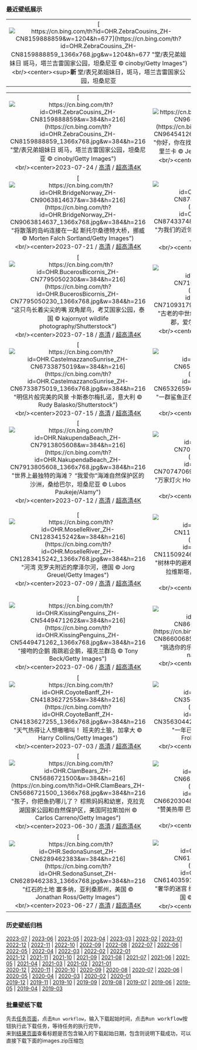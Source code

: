 ### 最近壁纸展示
||
|:---:|
|[![https://cn.bing.com/th?id=OHR.ZebraCousins_ZH-CN8159888859&w=1204&h=677](https://cn.bing.com/th?id=OHR.ZebraCousins_ZH-CN8159888859_1366x768.jpg&w=1204&h=677 "堂/表兄弟姐妹日&#10;斑马，塔兰吉雷国家公园，坦桑尼亚&#10;© cinoby/Getty Images")](https://cn.bing.com/search?q=%e6%96%91%e9%a9%ac&form=hpcapt&mkt=zh-cn&filters=HpDate:"20230723_1600")<br/><center><sup>**新**</sup>&nbsp;堂/表兄弟姐妹日，斑马，塔兰吉雷国家公园，坦桑尼亚<center/>|

||||
|:---:|:---:|:---:|
|[![https://cn.bing.com/th?id=OHR.ZebraCousins_ZH-CN8159888859&w=384&h=216](https://cn.bing.com/th?id=OHR.ZebraCousins_ZH-CN8159888859_1366x768.jpg&w=384&h=216 "堂/表兄弟姐妹日&#10;斑马，塔兰吉雷国家公园，坦桑尼亚&#10;© cinoby/Getty Images")](https://cn.bing.com/search?q=%e6%96%91%e9%a9%ac&form=hpcapt&mkt=zh-cn&filters=HpDate:"20230723_1600")<br/><center>2023-07-24 / [高清](https://cn.bing.com/th?id=OHR.ZebraCousins_ZH-CN8159888859_1920x1200.jpg&w=1920&h=1200) / [超高清4K](https://cn.bing.com/th?id=OHR.ZebraCousins_ZH-CN8159888859_UHD.jpg&w=3840&h=2160)<center/>|[![https://cn.bing.com/th?id=OHR.TeaEstate_ZH-CN9645412630&w=384&h=216](https://cn.bing.com/th?id=OHR.TeaEstate_ZH-CN9645412630_1366x768.jpg&w=384&h=216 "你好，你在找“茶”吗?&#10;爱丁堡茶园, 努沃勒埃利耶, 斯里兰卡&#10;© Jeremy Woodhouse/Getty Images")](https://cn.bing.com/search?q=%e5%8a%aa%e6%b2%83%e5%8b%92%e5%9f%83%e5%88%a9%e8%80%b6&form=hpcapt&mkt=zh-cn&filters=HpDate:"20230722_1600")<br/><center>2023-07-23 / [高清](https://cn.bing.com/th?id=OHR.TeaEstate_ZH-CN9645412630_1920x1200.jpg&w=1920&h=1200) / [超高清4K](https://cn.bing.com/th?id=OHR.TeaEstate_ZH-CN9645412630_UHD.jpg&w=3840&h=2160)<center/>|[![https://cn.bing.com/th?id=OHR.HammockDay_ZH-CN9368760971&w=384&h=216](https://cn.bing.com/th?id=OHR.HammockDay_ZH-CN9368760971_1366x768.jpg&w=384&h=216 "想出去玩吗？&#10;在一棵秃柏树上吊床露营，佛罗里达州，美国&#10;© Mac Stone/Tandem Stills + Motion")](https://cn.bing.com/search?q=%e5%90%8a%e5%ba%8a%e9%9c%b2%e8%90%a5&form=hpcapt&mkt=zh-cn&filters=HpDate:"20230721_1600")<br/><center>2023-07-22 / [高清](https://cn.bing.com/th?id=OHR.HammockDay_ZH-CN9368760971_1920x1200.jpg&w=1920&h=1200) / [超高清4K](https://cn.bing.com/th?id=OHR.HammockDay_ZH-CN9368760971_UHD.jpg&w=3840&h=2160)<center/>|
|[![https://cn.bing.com/th?id=OHR.BridgeNorway_ZH-CN9063814637&w=384&h=216](https://cn.bing.com/th?id=OHR.BridgeNorway_ZH-CN9063814637_1366x768.jpg&w=384&h=216 "将散落的岛屿连接在一起&#10;斯托尔桑德特大桥，挪威&#10;© Morten Falch Sortland/Getty Images")](https://cn.bing.com/search?q=%e6%8c%aa%e5%a8%81%e6%96%af%e6%89%98%e5%b0%94%e6%a1%91%e5%be%b7%e7%89%b9%e5%a4%a7%e6%a1%a5&form=hpcapt&mkt=zh-cn&filters=HpDate:"20230720_1600")<br/><center>2023-07-21 / [高清](https://cn.bing.com/th?id=OHR.BridgeNorway_ZH-CN9063814637_1920x1200.jpg&w=1920&h=1200) / [超高清4K](https://cn.bing.com/th?id=OHR.BridgeNorway_ZH-CN9063814637_UHD.jpg&w=3840&h=2160)<center/>|[![https://cn.bing.com/th?id=OHR.MoonDayArtemis_ZH-CN8743374853&w=384&h=216](https://cn.bing.com/th?id=OHR.MoonDayArtemis_ZH-CN8743374853_1366x768.jpg&w=384&h=216 "为我们的近邻月球而庆祝&#10;从美国宇航局猎户座飞船上看到的月球&#10;© NASA")](https://cn.bing.com/search?q=%e6%9c%88%e7%90%83&form=hpcapt&mkt=zh-cn&filters=HpDate:"20230719_1600")<br/><center>2023-07-20 / [高清](https://cn.bing.com/th?id=OHR.MoonDayArtemis_ZH-CN8743374853_1920x1200.jpg&w=1920&h=1200) / [超高清4K](https://cn.bing.com/th?id=OHR.MoonDayArtemis_ZH-CN8743374853_UHD.jpg&w=3840&h=2160)<center/>|[![https://cn.bing.com/th?id=OHR.CrescentLake_ZH-CN8294493832&w=384&h=216](https://cn.bing.com/th?id=OHR.CrescentLake_ZH-CN8294493832_1366x768.jpg&w=384&h=216 "这片湖泊可不是海市蜃楼&#10;敦煌月牙泉，甘肃省，中国&#10;© R7 Photo/Shutterstock")](https://cn.bing.com/search?q=%e6%95%a6%e7%85%8c%e6%9c%88%e7%89%99%e6%b3%89&form=hpcapt&mkt=zh-cn&filters=HpDate:"20230718_1600")<br/><center>2023-07-19 / [高清](https://cn.bing.com/th?id=OHR.CrescentLake_ZH-CN8294493832_1920x1200.jpg&w=1920&h=1200) / [超高清4K](https://cn.bing.com/th?id=OHR.CrescentLake_ZH-CN8294493832_UHD.jpg&w=3840&h=2160)<center/>|
|[![https://cn.bing.com/th?id=OHR.BucerosBicornis_ZH-CN7795050230&w=384&h=216](https://cn.bing.com/th?id=OHR.BucerosBicornis_ZH-CN7795050230_1366x768.jpg&w=384&h=216 "这只鸟长着尖尖的嘴&#10;双角犀鸟，考艾国家公园，泰国&#10;© kajornyot wildlife photography/Shutterstock")](https://cn.bing.com/search?q=%e5%8f%8c%e8%a7%92%e7%8a%80%e9%b8%9f&form=hpcapt&mkt=zh-cn&filters=HpDate:"20230717_1600")<br/><center>2023-07-18 / [高清](https://cn.bing.com/th?id=OHR.BucerosBicornis_ZH-CN7795050230_1920x1200.jpg&w=1920&h=1200) / [超高清4K](https://cn.bing.com/th?id=OHR.BucerosBicornis_ZH-CN7795050230_UHD.jpg&w=3840&h=2160)<center/>|[![https://cn.bing.com/th?id=OHR.CavanCastle_ZH-CN7109317900&w=384&h=216](https://cn.bing.com/th?id=OHR.CavanCastle_ZH-CN7109317900_1366x768.jpg&w=384&h=216 "古老的中世纪奇迹&#10;乌特湖的克拉夫特城堡，卡文郡，爱尔兰&#10;© 4H4 PH/Shutterstock")](https://cn.bing.com/search?q=%e5%8d%a1%e6%96%87%e9%83%a1&form=hpcapt&mkt=zh-cn&filters=HpDate:"20230716_1600")<br/><center>2023-07-17 / [高清](https://cn.bing.com/th?id=OHR.CavanCastle_ZH-CN7109317900_1920x1200.jpg&w=1920&h=1200) / [超高清4K](https://cn.bing.com/th?id=OHR.CavanCastle_ZH-CN7109317900_UHD.jpg&w=3840&h=2160)<center/>|[![https://cn.bing.com/th?id=OHR.BearHoleBrook_ZH-CN6855885557&w=384&h=216](https://cn.bing.com/th?id=OHR.BearHoleBrook_ZH-CN6855885557_1366x768.jpg&w=384&h=216 "溪水潺潺&#10;熊洞溪，卡茨基尔山脉，纽约，美国&#10;© GummyBone/Getty Images")](https://cn.bing.com/search?q=%e5%8d%a1%e8%8c%a8%e5%9f%ba%e5%b0%94%e5%b1%b1%e8%84%89&form=hpcapt&mkt=zh-cn&filters=HpDate:"20230715_1600")<br/><center>2023-07-16 / [高清](https://cn.bing.com/th?id=OHR.BearHoleBrook_ZH-CN6855885557_1920x1200.jpg&w=1920&h=1200) / [超高清4K](https://cn.bing.com/th?id=OHR.BearHoleBrook_ZH-CN6855885557_UHD.jpg&w=3840&h=2160)<center/>|
|[![https://cn.bing.com/th?id=OHR.CastelmazzanoSunrise_ZH-CN6733875019&w=384&h=216](https://cn.bing.com/th?id=OHR.CastelmazzanoSunrise_ZH-CN6733875019_1366x768.jpg&w=384&h=216 "明信片般完美的风景&#10;卡斯泰尔梅扎诺，意大利&#10;© Rudy Balasko/Shutterstock")](https://cn.bing.com/search?q=%e6%84%8f%e5%a4%a7%e5%88%a9%e5%8d%a1%e6%96%af%e6%b3%b0%e5%b0%94%e6%a2%85%e6%89%8e%e8%af%ba&form=hpcapt&mkt=zh-cn&filters=HpDate:"20230714_1600")<br/><center>2023-07-15 / [高清](https://cn.bing.com/th?id=OHR.CastelmazzanoSunrise_ZH-CN6733875019_1920x1200.jpg&w=1920&h=1200) / [超高清4K](https://cn.bing.com/th?id=OHR.CastelmazzanoSunrise_ZH-CN6733875019_UHD.jpg&w=3840&h=2160)<center/>|[![https://cn.bing.com/th?id=OHR.BlacktipSharks_ZH-CN6532659465&w=384&h=216](https://cn.bing.com/th?id=OHR.BlacktipSharks_ZH-CN6532659465_1366x768.jpg&w=384&h=216 "一群鲨鱼正在狩猎&#10;乌翅真鲨，马尔代夫&#10;© Filippo Bacci/Getty Images")](https://cn.bing.com/search?q=%e9%a9%ac%e5%b0%94%e4%bb%a3%e5%a4%ab%e4%b9%8c%e7%bf%85%e7%9c%9f%e9%b2%a8&form=hpcapt&mkt=zh-cn&filters=HpDate:"20230713_1600")<br/><center>2023-07-14 / [高清](https://cn.bing.com/th?id=OHR.BlacktipSharks_ZH-CN6532659465_1920x1200.jpg&w=1920&h=1200) / [超高清4K](https://cn.bing.com/th?id=OHR.BlacktipSharks_ZH-CN6532659465_UHD.jpg&w=3840&h=2160)<center/>|[![https://cn.bing.com/th?id=OHR.ZhangyeGeopark_ZH-CN1045536243&w=384&h=216](https://cn.bing.com/th?id=OHR.ZhangyeGeopark_ZH-CN1045536243_1366x768.jpg&w=384&h=216 "行走在彩虹岩石上&#10;张掖国家地质公园，甘肃，中国&#10;© TONNAJA/Getty Images")](https://cn.bing.com/search?q=%e5%bc%a0%e6%8e%96%e5%9b%bd%e5%ae%b6%e5%9c%b0%e8%b4%a8%e5%85%ac%e5%9b%ad&form=hpcapt&mkt=zh-cn&filters=HpDate:"20230712_1600")<br/><center>2023-07-13 / [高清](https://cn.bing.com/th?id=OHR.ZhangyeGeopark_ZH-CN1045536243_1920x1200.jpg&w=1920&h=1200) / [超高清4K](https://cn.bing.com/th?id=OHR.ZhangyeGeopark_ZH-CN1045536243_UHD.jpg&w=3840&h=2160)<center/>|
|[![https://cn.bing.com/th?id=OHR.NakupendaBeach_ZH-CN7913805608&w=384&h=216](https://cn.bing.com/th?id=OHR.NakupendaBeach_ZH-CN7913805608_1366x768.jpg&w=384&h=216 "世界上最独特的海滩？&#10;“我爱你”海滩自然保护区的沙洲，桑给巴尔，坦桑尼亚&#10;© Lubos Paukeje/Alamy")](https://cn.bing.com/search?q=%e5%9d%a6%e6%a1%91%e5%b0%bc%e4%ba%9a%e6%a1%91%e7%bb%99%e5%b7%b4%e5%b0%94&form=hpcapt&mkt=zh-cn&filters=HpDate:"20230711_1600")<br/><center>2023-07-12 / [高清](https://cn.bing.com/th?id=OHR.NakupendaBeach_ZH-CN7913805608_1920x1200.jpg&w=1920&h=1200) / [超高清4K](https://cn.bing.com/th?id=OHR.NakupendaBeach_ZH-CN7913805608_UHD.jpg&w=3840&h=2160)<center/>|[![https://cn.bing.com/th?id=OHR.WorldPopDay_ZH-CN7074706912&w=384&h=216](https://cn.bing.com/th?id=OHR.WorldPopDay_ZH-CN7074706912_1366x768.jpg&w=384&h=216 "万家灯火&#10;Hong Kong SAR&#10;© leungchopan/Getty Images")](https://cn.bing.com/search?q=%e9%a6%99%e6%b8%af%e7%89%b9%e5%88%ab%e8%a1%8c%e6%94%bf%e5%8c%ba&form=hpcapt&mkt=zh-cn&filters=HpDate:"20230710_1600")<br/><center>2023-07-11 / [高清](https://cn.bing.com/th?id=OHR.WorldPopDay_ZH-CN7074706912_1920x1200.jpg&w=1920&h=1200) / [超高清4K](https://cn.bing.com/th?id=OHR.WorldPopDay_ZH-CN7074706912_UHD.jpg&w=3840&h=2160)<center/>|[![https://cn.bing.com/th?id=OHR.SomersetLavender_ZH-CN5823464763&w=384&h=216](https://cn.bing.com/th?id=OHR.SomersetLavender_ZH-CN5823464763_1366x768.jpg&w=384&h=216 "飘着香气的紫色海洋&#10;萨默塞特郡的薰衣草田，英国&#10;© Doug Chinnery/Getty Images")](https://cn.bing.com/search?q=%e8%96%b0%e8%a1%a3%e8%8d%89&form=hpcapt&mkt=zh-cn&filters=HpDate:"20230709_1600")<br/><center>2023-07-10 / [高清](https://cn.bing.com/th?id=OHR.SomersetLavender_ZH-CN5823464763_1920x1200.jpg&w=1920&h=1200) / [超高清4K](https://cn.bing.com/th?id=OHR.SomersetLavender_ZH-CN5823464763_UHD.jpg&w=3840&h=2160)<center/>|
|[![https://cn.bing.com/th?id=OHR.MoselleRiver_ZH-CN1283415242&w=384&h=216](https://cn.bing.com/th?id=OHR.MoselleRiver_ZH-CN1283415242_1366x768.jpg&w=384&h=216 "河湾&#10;克罗夫附近的摩泽尔河，德国&#10;© Jorg Greuel/Getty Images")](https://cn.bing.com/search?q=%e6%91%a9%e6%b3%bd%e5%b0%94%e6%b2%b3&form=hpcapt&mkt=zh-cn&filters=HpDate:"20230708_1600")<br/><center>2023-07-09 / [高清](https://cn.bing.com/th?id=OHR.MoselleRiver_ZH-CN1283415242_1920x1200.jpg&w=1920&h=1200) / [超高清4K](https://cn.bing.com/th?id=OHR.MoselleRiver_ZH-CN1283415242_UHD.jpg&w=3840&h=2160)<center/>|[![https://cn.bing.com/th?id=OHR.CooperChapel_ZH-CN1150924688&w=384&h=216](https://cn.bing.com/th?id=OHR.CooperChapel_ZH-CN1150924688_1366x768.jpg&w=384&h=216 "树林中的避难所&#10;米尔德里德-B-库珀纪念教堂，贝拉维斯塔，阿肯色州&#10;© Eddie Brady/Getty Images")](https://cn.bing.com/search?q=%e9%98%bf%e8%82%af%e8%89%b2%e5%b7%9e&form=hpcapt&mkt=zh-cn&filters=HpDate:"20230707_1600")<br/><center>2023-07-08 / [高清](https://cn.bing.com/th?id=OHR.CooperChapel_ZH-CN1150924688_1920x1200.jpg&w=1920&h=1200) / [超高清4K](https://cn.bing.com/th?id=OHR.CooperChapel_ZH-CN1150924688_UHD.jpg&w=3840&h=2160)<center/>|[![https://cn.bing.com/th?id=OHR.CocoaPods_ZH-CN6192387360&w=384&h=216](https://cn.bing.com/th?id=OHR.CocoaPods_ZH-CN6192387360_1366x768.jpg&w=384&h=216 "巧克力爱好者最爱的水果&#10;安班加的可可豆荚，马达加斯加&#10;© pierivb/Getty Images")](https://cn.bing.com/search?q=%e5%8f%af%e5%8f%af%e8%b1%86&form=hpcapt&mkt=zh-cn&filters=HpDate:"20230706_1600")<br/><center>2023-07-07 / [高清](https://cn.bing.com/th?id=OHR.CocoaPods_ZH-CN6192387360_1920x1200.jpg&w=1920&h=1200) / [超高清4K](https://cn.bing.com/th?id=OHR.CocoaPods_ZH-CN6192387360_UHD.jpg&w=3840&h=2160)<center/>|
|[![https://cn.bing.com/th?id=OHR.KissingPenguins_ZH-CN5449471262&w=384&h=216](https://cn.bing.com/th?id=OHR.KissingPenguins_ZH-CN5449471262_1366x768.jpg&w=384&h=216 "接吻的企鹅&#10;南跳岩企鹅，福克兰群岛&#10;© Tony Beck/Getty Images")](https://cn.bing.com/search?q=%e5%8d%97%e8%b7%b3%e5%b2%a9%e4%bc%81%e9%b9%85&form=hpcapt&mkt=zh-cn&filters=HpDate:"20230705_1600")<br/><center>2023-07-06 / [高清](https://cn.bing.com/th?id=OHR.KissingPenguins_ZH-CN5449471262_1920x1200.jpg&w=1920&h=1200) / [超高清4K](https://cn.bing.com/th?id=OHR.KissingPenguins_ZH-CN5449471262_UHD.jpg&w=3840&h=2160)<center/>|[![https://cn.bing.com/th?id=OHR.CorfuBeach_ZH-CN8660068587&w=384&h=216](https://cn.bing.com/th?id=OHR.CorfuBeach_ZH-CN8660068587_1366x768.jpg&w=384&h=216 "挑选你的乐园&#10;蒂莫尼港海滩，科孚岛，希腊&#10;© nantonov/Getty Images")](https://cn.bing.com/search?q=%e7%a7%91%e5%ad%9a%e5%b2%9b&form=hpcapt&mkt=zh-cn&filters=HpDate:"20230704_1600")<br/><center>2023-07-05 / [高清](https://cn.bing.com/th?id=OHR.CorfuBeach_ZH-CN8660068587_1920x1200.jpg&w=1920&h=1200) / [超高清4K](https://cn.bing.com/th?id=OHR.CorfuBeach_ZH-CN8660068587_UHD.jpg&w=3840&h=2160)<center/>|[![https://cn.bing.com/th?id=OHR.GrasslandsNationalParkSaskachewan_ZH-CN6530285883&w=384&h=216](https://cn.bing.com/th?id=OHR.GrasslandsNationalParkSaskachewan_ZH-CN6530285883_1366x768.jpg&w=384&h=216 "体验孤独与奇迹&#10;草原国家公园，萨斯喀彻温省，加拿大&#10;© Robert Postma/Getty Images")](https://cn.bing.com/search?q=%e8%8d%89%e5%8e%9f%e5%9b%bd%e5%ae%b6%e5%85%ac%e5%9b%ad&form=hpcapt&mkt=zh-cn&filters=HpDate:"20230703_1600")<br/><center>2023-07-04 / [高清](https://cn.bing.com/th?id=OHR.GrasslandsNationalParkSaskachewan_ZH-CN6530285883_1920x1200.jpg&w=1920&h=1200) / [超高清4K](https://cn.bing.com/th?id=OHR.GrasslandsNationalParkSaskachewan_ZH-CN6530285883_UHD.jpg&w=3840&h=2160)<center/>|
|[![https://cn.bing.com/th?id=OHR.CoyoteBanff_ZH-CN4183627255&w=384&h=216](https://cn.bing.com/th?id=OHR.CoyoteBanff_ZH-CN4183627255_1366x768.jpg&w=384&h=216 "天气热得让人想嗷嗷叫！&#10;班夫的土狼，加拿大&#10;© Harry Collins/Getty Images")](https://cn.bing.com/search?q=%e5%9c%9f%e7%8b%bc&form=hpcapt&mkt=zh-cn&filters=HpDate:"20230702_1600")<br/><center>2023-07-03 / [高清](https://cn.bing.com/th?id=OHR.CoyoteBanff_ZH-CN4183627255_1920x1200.jpg&w=1920&h=1200) / [超高清4K](https://cn.bing.com/th?id=OHR.CoyoteBanff_ZH-CN4183627255_UHD.jpg&w=3840&h=2160)<center/>|[![https://cn.bing.com/th?id=OHR.HalfwayBoats_ZH-CN3563044251&w=384&h=216](https://cn.bing.com/th?id=OHR.HalfwayBoats_ZH-CN3563044251_1366x768.jpg&w=384&h=216 "一年已过半&#10;费吕沃湖水道桥，荷兰&#10;© Frolova_Elena/Shutterstock")](https://cn.bing.com/search?q=%e8%b4%b9%e5%90%95%e6%b2%83%e6%b9%96%e6%b0%b4%e9%81%93%e6%a1%a5&form=hpcapt&mkt=zh-cn&filters=HpDate:"20230701_1600")<br/><center>2023-07-02 / [高清](https://cn.bing.com/th?id=OHR.HalfwayBoats_ZH-CN3563044251_1920x1200.jpg&w=1920&h=1200) / [超高清4K](https://cn.bing.com/th?id=OHR.HalfwayBoats_ZH-CN3563044251_UHD.jpg&w=3840&h=2160)<center/>|[![https://cn.bing.com/th?id=OHR.RomeView_ZH-CN5882212305&w=384&h=216](https://cn.bing.com/th?id=OHR.RomeView_ZH-CN5882212305_1366x768.jpg&w=384&h=216 "超凡脱俗的风景&#10;从意大利圣天使城堡俯瞰罗马&#10;© sborisov/Getty Images")](https://cn.bing.com/search?q=%e7%bd%97%e9%a9%ac&form=hpcapt&mkt=zh-cn&filters=HpDate:"20230630_1600")<br/><center>2023-07-01 / [高清](https://cn.bing.com/th?id=OHR.RomeView_ZH-CN5882212305_1920x1200.jpg&w=1920&h=1200) / [超高清4K](https://cn.bing.com/th?id=OHR.RomeView_ZH-CN5882212305_UHD.jpg&w=3840&h=2160)<center/>|
|[![https://cn.bing.com/th?id=OHR.ClamBears_ZH-CN5686721500&w=384&h=216](https://cn.bing.com/th?id=OHR.ClamBears_ZH-CN5686721500_1366x768.jpg&w=384&h=216 "孩子，你把鱼扔哪儿了？&#10;棕熊妈妈和幼崽，克拉克湖国家公园和自然保护区，美国阿拉斯加州&#10;© Carlos Carreno/Getty Images")](https://cn.bing.com/search?q=%e6%a3%95%e7%86%8a&form=hpcapt&mkt=zh-cn&filters=HpDate:"20230629_1600")<br/><center>2023-06-30 / [高清](https://cn.bing.com/th?id=OHR.ClamBears_ZH-CN5686721500_1920x1200.jpg&w=1920&h=1200) / [超高清4K](https://cn.bing.com/th?id=OHR.ClamBears_ZH-CN5686721500_UHD.jpg&w=3840&h=2160)<center/>|[![https://cn.bing.com/th?id=OHR.BanyakIslands_ZH-CN6620304821&w=384&h=216](https://cn.bing.com/th?id=OHR.BanyakIslands_ZH-CN6620304821_1366x768.jpg&w=384&h=216 "赞美热带&#10;巴尼亚群岛，苏门答腊，印度尼西亚&#10;© fbxx/Getty Imagesz")](https://cn.bing.com/search?q=%e5%b7%b4%e5%b0%bc%e4%ba%9a%e7%be%a4%e5%b2%9b&form=hpcapt&mkt=zh-cn&filters=HpDate:"20230628_1600")<br/><center>2023-06-29 / [高清](https://cn.bing.com/th?id=OHR.BanyakIslands_ZH-CN6620304821_1920x1200.jpg&w=1920&h=1200) / [超高清4K](https://cn.bing.com/th?id=OHR.BanyakIslands_ZH-CN6620304821_UHD.jpg&w=3840&h=2160)<center/>|[![https://cn.bing.com/th?id=OHR.ItalyCinqueTerre_ZH-CN6495965228&w=384&h=216](https://cn.bing.com/th?id=OHR.ItalyCinqueTerre_ZH-CN6495965228_1366x768.jpg&w=384&h=216 "天堂之景！&#10;韦尔纳扎，五渔村，意大利&#10;© Rubin Versigny/Getty Images")](https://cn.bing.com/search?q=%e9%9f%a6%e5%b0%94%e7%ba%b3%e6%89%8e&form=hpcapt&mkt=zh-cn&filters=HpDate:"20230627_1600")<br/><center>2023-06-28 / [高清](https://cn.bing.com/th?id=OHR.ItalyCinqueTerre_ZH-CN6495965228_1920x1200.jpg&w=1920&h=1200) / [超高清4K](https://cn.bing.com/th?id=OHR.ItalyCinqueTerre_ZH-CN6495965228_UHD.jpg&w=3840&h=2160)<center/>|
|[![https://cn.bing.com/th?id=OHR.SedonaSunset_ZH-CN6289462383&w=384&h=216](https://cn.bing.com/th?id=OHR.SedonaSunset_ZH-CN6289462383_1366x768.jpg&w=384&h=216 "红石的土地&#10;塞多纳，亚利桑那州，美国&#10;© Jonathan Ross/Getty Images")](https://cn.bing.com/search?q=%e5%a1%9e%e5%a4%9a%e7%ba%b3&form=hpcapt&mkt=zh-cn&filters=HpDate:"20230626_1600")<br/><center>2023-06-27 / [高清](https://cn.bing.com/th?id=OHR.SedonaSunset_ZH-CN6289462383_1920x1200.jpg&w=1920&h=1200) / [超高清4K](https://cn.bing.com/th?id=OHR.SedonaSunset_ZH-CN6289462383_UHD.jpg&w=3840&h=2160)<center/>|[![https://cn.bing.com/th?id=OHR.VillandryGarden_ZH-CN6140359139&w=384&h=216](https://cn.bing.com/th?id=OHR.VillandryGarden_ZH-CN6140359139_1366x768.jpg&w=384&h=216 "奢华的迷宫&#10;维朗德里城堡及花园，卢瓦尔河谷，法国&#10;© VLADJ55/Shutterstock")](https://cn.bing.com/search?q=%e7%bb%b4%e6%9c%97%e5%be%b7%e9%87%8c%e5%9f%8e%e5%a0%a1&form=hpcapt&mkt=zh-cn&filters=HpDate:"20230625_1600")<br/><center>2023-06-26 / [高清](https://cn.bing.com/th?id=OHR.VillandryGarden_ZH-CN6140359139_1920x1200.jpg&w=1920&h=1200) / [超高清4K](https://cn.bing.com/th?id=OHR.VillandryGarden_ZH-CN6140359139_UHD.jpg&w=3840&h=2160)<center/>|[![https://cn.bing.com/th?id=OHR.PetraTreasury_ZH-CN6007151900&w=384&h=216](https://cn.bing.com/th?id=OHR.PetraTreasury_ZH-CN6007151900_1366x768.jpg&w=384&h=216 "一座宝库&#10;佩特拉的宝库，约旦&#10;© WitthayaP/Shutterstock")](https://cn.bing.com/search?q=%e4%bd%a9%e7%89%b9%e6%8b%89&form=hpcapt&mkt=zh-cn&filters=HpDate:"20230624_1600")<br/><center>2023-06-25 / [高清](https://cn.bing.com/th?id=OHR.PetraTreasury_ZH-CN6007151900_1920x1200.jpg&w=1920&h=1200) / [超高清4K](https://cn.bing.com/th?id=OHR.PetraTreasury_ZH-CN6007151900_UHD.jpg&w=3840&h=2160)<center/>|


### 历史壁纸归档
[2023-07](views/2023/2023-07.md) | [2023-06](views/2023/2023-06.md) | [2023-05](views/2023/2023-05.md) | [2023-04](views/2023/2023-04.md) | [2023-03](views/2023/2023-03.md) | [2023-02](views/2023/2023-02.md) | [2023-01](views/2023/2023-01.md)  
[2022-12](views/2022/2022-12.md) | [2022-11](views/2022/2022-11.md) | [2022-10](views/2022/2022-10.md) | [2022-09](views/2022/2022-09.md) | [2022-08](views/2022/2022-08.md) | [2022-07](views/2022/2022-07.md) | [2022-06](views/2022/2022-06.md) | [2022-05](views/2022/2022-05.md) | [2022-04](views/2022/2022-04.md) | [2022-03](views/2022/2022-03.md) | [2022-02](views/2022/2022-02.md) | [2022-01](views/2022/2022-01.md)  
[2021-12](views/2021/2021-12.md) | [2021-11](views/2021/2021-11.md) | [2021-10](views/2021/2021-10.md) | [2021-09](views/2021/2021-09.md) | [2021-08](views/2021/2021-08.md) | [2021-07](views/2021/2021-07.md) | [2021-06](views/2021/2021-06.md) | [2021-05](views/2021/2021-05.md) | [2021-04](views/2021/2021-04.md) | [2021-03](views/2021/2021-03.md) | [2021-02](views/2021/2021-02.md) | [2021-01](views/2021/2021-01.md)  
[2020-12](views/2020/2020-12.md) | [2020-11](views/2020/2020-11.md) | [2020-10](views/2020/2020-10.md) | [2020-09](views/2020/2020-09.md) | [2020-08](views/2020/2020-08.md) | [2020-07](views/2020/2020-07.md) | [2020-06](views/2020/2020-06.md) | [2020-05](views/2020/2020-05.md) | [2020-04](views/2020/2020-04.md) | [2020-03](views/2020/2020-03.md) | [2020-02](views/2020/2020-02.md) | [2020-01](views/2020/2020-01.md)  
[2019-12](views/2019/2019-12.md) | [2019-11](views/2019/2019-11.md) | [2019-10](views/2019/2019-10.md) | [2019-09](views/2019/2019-09.md) | [2019-08](views/2019/2019-08.md) | [2019-07](views/2019/2019-07.md) | [2019-06](views/2019/2019-06.md) | [2019-05](views/2019/2019-05.md) | [2019-04](views/2019/2019-04.md) | [2019-03](views/2019/2019-03.md)


### 批量壁纸下载
先去[任务页面](https://github.com/wefashe/image-save/actions/workflows/mydown.yml)，点击`Run workflow`，输入下载起始时间，点击<kbd>Run workflow</kbd>按钮执行此下载任务，等待任务的执行完毕，  
来到[结果页面](https://github.com/wefashe/image-save/releases/tag/down_zip_tag)查看标题是否包含输入的下载起始日期，包含则说明下载成功，可以直接下载下面的images.zip压缩包  

